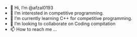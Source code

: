 - 👋 Hi, I’m @afzal0193
- 👀 I’m interested in competitive programming.
- 🌱 I’m currently learning C++ for competitive programming. 
- 💞️ I’m looking to collaborate on Coding compitation 
- 📫 How to reach me ...

<!---
afzal0193/afzal0193 is a ✨ special ✨ repository because its `README.md` (this file) appears on your GitHub profile.
You can click the Preview link to take a look at your changes.
--->
